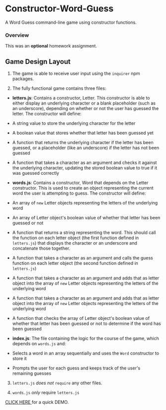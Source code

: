 # Constructor-Word-Guess
A Word Guess command-line game using constructor functions.

### Overview

This was an  **optional** homework assignment.


## Game Design Layout

1. The game is able to receive user input using the `inquirer` npm packages.

2. The fully functional game contains three files:

* **letters.js**: Contains a constructor, Letter. This constructor is able to either display an underlying character or a blank placeholder (such as an underscore), depending on whether or not the user has guessed the letter. The constructor will define:

* A string value to store the underlying character for the letter

* A boolean value that stores whether that letter has been guessed yet

* A function that returns the underlying character if the letter has been guessed, or a placeholder (like an underscore) if the letter has not been guessed

* A function that takes a character as an argument and checks it against the underlying character, updating the stored boolean value to true if it was guessed correctly

* **words.js**: Contains a constructor, Word that depends on the Letter constructor. This is used to create an object representing the current word the user is attempting to guess. The constructor will define:

* An array of `new` Letter objects representing the letters of the underlying word

* An array of Letter object's boolean value of whether that letter has been guessed or not

* A function that returns a string representing the word. This should call the function on each letter object (the first function defined in `letters.js`) that displays the character or an underscore and concatenate those together.

* A function that takes a character as an argument and calls the guess function on each letter object (the second function defined in `letters.js`)

* A function that takes a character as an argument and adds that as letter object into the array of  `new` Letter objects representing the letters of the underlying word

* A function that takes a character as an argument and adds that as letter object into the array of  `new` Letter objects representing the letters of the underlying word

* A function that checks the array of Letter object's boolean value of whether that letter has been guessed or not to determine if the word has been guessed

* **index.js**: The file containing the logic for the course of the game, which depends on `words.js` and:

* Selects a word in an array sequentially and uses the `Word` constructor to store it

* Prompts the user for each guess and keeps track of the user's remaining guesses

3. `letters.js` *does not* `require` any other files.

4. `words.js` *only* require `letters.js`


<a href="https://drive.google.com/file/d/1fzZnOizYWimAjwF1CcrUfO8SaRK7SwYA/view" target="blank">CLICK HERE </a> for a quick DEMO.

